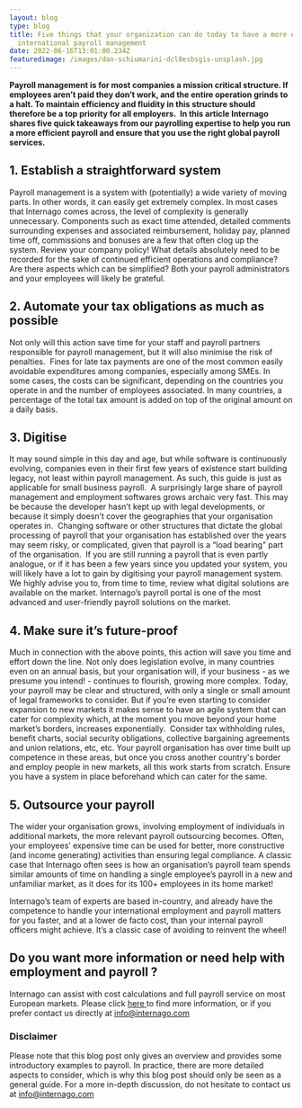 ```yaml
---
layout: blog
type: blog
title: Five things that your organization can do today to have a more efficient
  international payroll management
date: 2022-06-16T13:01:00.234Z
featuredimage: /images/dan-schiumarini-dcl8esbsgis-unsplash.jpg
---
```

**Payroll management is for most companies a mission critical structure. If employees aren’t paid they don’t work, and the entire operation grinds to a halt. To maintain efficiency and fluidity in this structure should therefore be a top priority for all employers.  In this article Internago shares five quick takeaways from our payrolling expertise to help you run a more efficient payroll and ensure that you use the right global payroll services.** 

## 1. Establish a straightforward system

Payroll management is a system with (potentially) a wide variety of moving parts. In other words, it can easily get extremely complex. In most cases that Internago comes across, the level of complexity is generally unnecessary. Components such as exact time attended, detailed comments surrounding expenses and associated reimbursement, holiday pay, planned time off, commissions and bonuses are a few that often clog up the system. Review your company policy! What details absolutely need to be recorded for the sake of continued efficient operations and compliance? Are there aspects which can be simplified? Both your payroll administrators and your employees will likely be grateful. 

## 2. Automate your tax obligations as much as possible

Not only will this action save time for your staff and payroll partners responsible for payroll management, but it will also minimise the risk of penalties.  Fines for late tax payments are one of the most common easily avoidable expenditures among companies, especially among SMEs. In some cases, the costs can be significant, depending on the countries you operate in and the number of employees associated. In many countries, a percentage of the total tax amount is added on top of the original amount on a daily basis. 

## 3. Digitise

It may sound simple in this day and age, but while software is continuously evolving, companies even in their first few years of existence start building legacy, not least within payroll management. As such, this guide is just as applicable for small business payroll.  A surprisingly large share of payroll management and employment softwares grows archaic very fast. This may be because the developer hasn’t kept up with legal developments, or because it simply doesn’t cover the geographies that your organisation operates in.  Changing software or other structures that dictate the global processing of payroll that your organisation has established over the years may seem risky, or complicated, given that payroll is a “load bearing” part of the organisation.  If you are still running a payroll that is even partly analogue, or if it has been a few years since you updated your system, you will likely have a lot to gain by digitising your payroll management system.  We highly advise you to, from time to time, review what digital solutions are available on the market. Internago’s payroll portal is one of the most advanced and user-friendly payroll solutions on the market. 

## 4. Make sure it’s future-proof

Much in connection with the above points, this action will save you time and effort down the line. Not only does legislation evolve, in many countries even on an annual basis, but your organisation will, if your business - as we presume you intend! - continues to flourish, growing more complex. Today, your payroll may be clear and structured, with only a single or small amount of legal frameworks to consider. But if you’re even starting to consider expansion to new markets it makes sense to have an agile system that can cater for complexity which, at the moment you move beyond your home market’s borders, increases exponentially.  Consider tax withholding rules, benefit charts, social security obligations, collective bargaining agreements and union relations, etc, etc. Your payroll organisation has over time built up competence in these areas, but once you cross another country's border and employ people in new markets, all this work starts from scratch. Ensure you have a system in place beforehand which can cater for the same. 

## 5. Outsource your payroll

The wider your organisation grows, involving employment of individuals in additional markets, the more relevant payroll outsourcing becomes. Often, your employees’ expensive time can be used for better, more constructive (and income generating) activities than ensuring legal compliance. A classic case that Internago often sees is how an organisation’s payroll team spends similar amounts of time on handling a single employee’s payroll in a new and unfamiliar market, as it does for its 100+ employees in its home market! 

Internago’s team of experts are based in-country, and already have the competence to handle your international employment and payroll matters for you faster, and at a lower de facto cost, than your internal payroll officers might achieve. It’s a classic case of avoiding to reinvent the wheel!

## Do you want more information or need help with employment and payroll ?

Internago can assist with cost calculations and full payroll service on most European markets. Please click [here ](https://www.internago.com/our-services)to find more information, or if you prefer contact us directly at [info@internago.com](mailto:info@internago.com)

### Disclaimer

Please note that this blog post only gives an overview and provides some introductory examples to payroll. In practice, there are more detailed aspects to consider, which is why this blog post should only be seen as a general guide. For a more in-depth discussion, do not hesitate to contact us at [info@internago.com](mailto:info@internago.com)